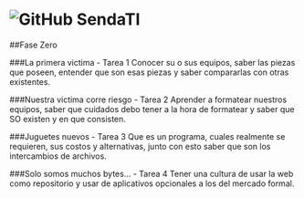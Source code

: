 # ![GitHub](https://github.com/favicon.ico) SendaTI

##Fase Zero

###La primera victima - Tarea 1
Conocer su o sus equipos, saber las piezas que poseen, entender que son esas piezas y saber compararlas con otras existentes.

###Nuestra victima corre riesgo - Tarea 2
Aprender a formatear nuestros equipos, saber que cuidados debo tener a la hora de formatear y saber que SO existen y en que consisten.

###Juguetes nuevos - Tarea 3
Que es un programa, cuales realmente se requieren, sus costos y alternativas, junto con esto saber que son los intercambios de archivos.

###Solo somos muchos bytes... - Tarea 4
Tener una cultura de usar la web como repositorio y usar de aplicativos opcionales a los del mercado formal.
